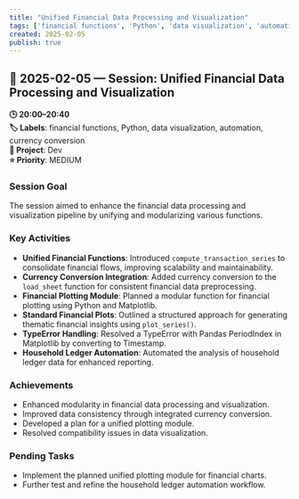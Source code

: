 ```yaml
---
title: "Unified Financial Data Processing and Visualization"
tags: ['financial functions', 'Python', 'data visualization', 'automation', 'currency conversion']
created: 2025-02-05
publish: true
---
```


## 📅 2025-02-05 — Session: Unified Financial Data Processing and Visualization

**🕒 20:00–20:40**  
**🏷️ Labels**: financial functions, Python, data visualization, automation, currency conversion  
**📂 Project**: Dev  
**⭐ Priority**: MEDIUM  


### Session Goal
The session aimed to enhance the financial data processing and visualization pipeline by unifying and modularizing various functions.

### Key Activities
- **Unified Financial Functions**: Introduced `compute_transaction_series` to consolidate financial flows, improving scalability and maintainability.
- **Currency Conversion Integration**: Added currency conversion to the `load_sheet` function for consistent financial data preprocessing.
- **Financial Plotting Module**: Planned a modular function for financial plotting using Python and Matplotlib.
- **Standard Financial Plots**: Outlined a structured approach for generating thematic financial insights using `plot_series()`.
- **TypeError Handling**: Resolved a TypeError with Pandas PeriodIndex in Matplotlib by converting to Timestamp.
- **Household Ledger Automation**: Automated the analysis of household ledger data for enhanced reporting.

### Achievements
- Enhanced modularity in financial data processing and visualization.
- Improved data consistency through integrated currency conversion.
- Developed a plan for a unified plotting module.
- Resolved compatibility issues in data visualization.

### Pending Tasks
- Implement the planned unified plotting module for financial charts.
- Further test and refine the household ledger automation workflow.
